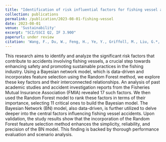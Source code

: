 ```yaml
---
title: "Identification of risk influential factors for fishing vessel accident using claims data from fisheries mutual insurance association"
collection: publications
permalink: /publication/2023-08-01-fishing-vessel
date: 2023-08-01
venue: 'Sustainability'
excerpt: "SCI/SSCI Q2, IF 3.900"
paperurl: under review
citation: 'Wang, F., Du, W., Feng, H., Ye, Y., Griffoll, M., Liu, G.*, Zheng, P. (2023). &quot;Identification of risk influential factors for fishing vessel accident using claims data from fisheries mutual insurance association.&quot; <i>Sustainability</i>, under review.'
---
```


This research aims to identify and analyze the significant risk factors that contribute to accidents involving fishing vessels, a crucial step towards enhancing safety and promoting sustainable practices in the fishing industry. Using a Bayesian network model, which is data-driven and incorporates feature selection using the Random Forest method, we explore these key factors and their interconnected relationships. An analysis of past academic studies and accident investigation reports from the Fisheries Mutual Insurance Association (FMIA) revealed 17 such factors. We then used the Random Forest model to rank these factors in terms of their importance, selecting 11 critical ones to build the Bayesian model. The Bayesian Network (BN) model, also data-driven, is further utilized to delve deeper into the central factors influencing fishing vessel accidents. Upon validation, the study results show that the incorporation of the Random Forest feature selection method enhances the simplicity, reliability, and precision of the BN model. This finding is backed by thorough performance evaluation and scenario analysis.
